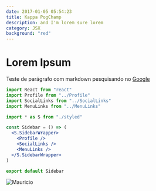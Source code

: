 ```yaml
---
date: 2017-01-05 05:54:23
title: Kappa PogChamp 
description: and I'm lorem sure lorem
category: JSX
background: "red"
---
```


# Lorem Ipsum

Teste de parágrafo com markdown pesquisando no [Google](https://google.com)

<!-- ![Marcelo](/assets/img/marcelo.jpg) -->
```jsx
import React from "react"
import Profile from "../Profile"
import SocialLinks from "../SocialLinks"
import MenuLinks from "../MenuLinks"

import * as S from "./styled"

const Sidebar = () => (
  <S.SidebarWrapper>
    <Profile />
    <SocialLinks />
    <MenuLinks />
  </S.SidebarWrapper>
)

export default Sidebar

```

![Mauricio](/assets/img/tey.jpg)


